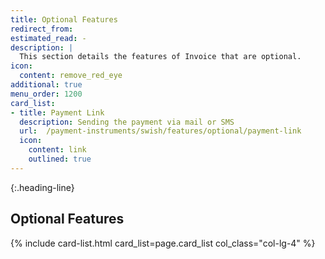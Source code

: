 ```yaml
---
title: Optional Features
redirect_from:
estimated_read: -
description: |
  This section details the features of Invoice that are optional.
icon:
  content: remove_red_eye
additional: true
menu_order: 1200
card_list: 
- title: Payment Link
  description: Sending the payment via mail or SMS
  url:  /payment-instruments/swish/features/optional/payment-link
  icon:
    content: link
    outlined: true
---
```


{:.heading-line}

## Optional Features

{% include card-list.html card_list=page.card_list
    col_class="col-lg-4" %}
